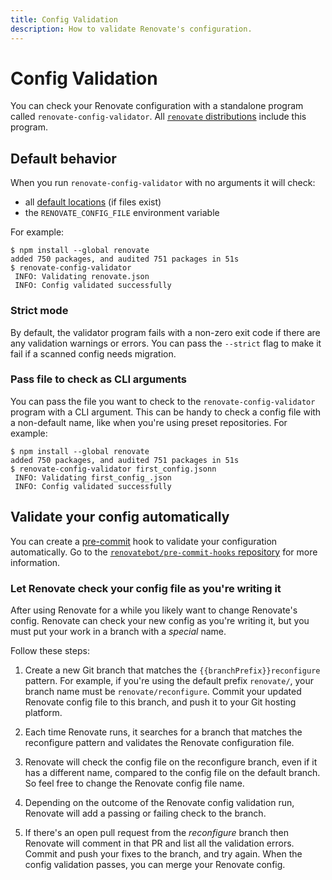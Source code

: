 ```yaml
---
title: Config Validation
description: How to validate Renovate's configuration.
---
```


# Config Validation

You can check your Renovate configuration with a standalone program called `renovate-config-validator`.
All [`renovate` distributions](getting-started/running.md#available-distributions) include this program.

## Default behavior

When you run `renovate-config-validator` with no arguments it will check:

- all [default locations](configuration-options.md) (if files exist)
- the `RENOVATE_CONFIG_FILE` environment variable

For example:

```console
$ npm install --global renovate
added 750 packages, and audited 751 packages in 51s
$ renovate-config-validator
 INFO: Validating renovate.json
 INFO: Config validated successfully
```

### Strict mode

By default, the validator program fails with a non-zero exit code if there are any validation warnings or errors.
You can pass the `--strict` flag to make it fail if a scanned config needs migration.

### Pass file to check as CLI arguments

You can pass the file you want to check to the `renovate-config-validator` program with a CLI argument.
This can be handy to check a config file with a non-default name, like when you're using preset repositories.
For example:

```console
$ npm install --global renovate
added 750 packages, and audited 751 packages in 51s
$ renovate-config-validator first_config.jsonn
 INFO: Validating first_config_.json
 INFO: Config validated successfully
```

## Validate your config automatically

You can create a [pre-commit](https://pre-commit.com) hook to validate your configuration automatically.
Go to the [`renovatebot/pre-commit-hooks` repository](https://github.com/renovatebot/pre-commit-hooks) for more information.

### Let Renovate check your config file as you're writing it

After using Renovate for a while you likely want to change Renovate's config.
Renovate can check your new config as you're writing it, but you must put your work in a branch with a _special_ name.

Follow these steps:

1. Create a new Git branch that matches the `{{branchPrefix}}reconfigure` pattern.
   For example, if you're using the default prefix `renovate/`, your branch name must be `renovate/reconfigure`. Commit your updated Renovate config file to this branch, and push it to your Git hosting platform.

2. Each time Renovate runs, it searches for a branch that matches the reconfigure pattern and validates the Renovate configuration file.

3. Renovate will check the config file on the reconfigure branch, even if it has a different name, compared to the config file on the default branch.
   So feel free to change the Renovate config file name.

4. Depending on the outcome of the Renovate config validation run, Renovate will add a passing or failing check to the branch.

5. If there's an open pull request from the _reconfigure_ branch then Renovate will comment in that PR and list all the validation errors. Commit and push your fixes to the branch, and try again. When the config validation passes, you can merge your Renovate config.
